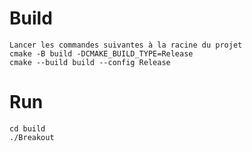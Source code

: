# Build
```
Lancer les commandes suivantes à la racine du projet
cmake -B build -DCMAKE_BUILD_TYPE=Release
cmake --build build --config Release
```

# Run
```
cd build
./Breakout
```
